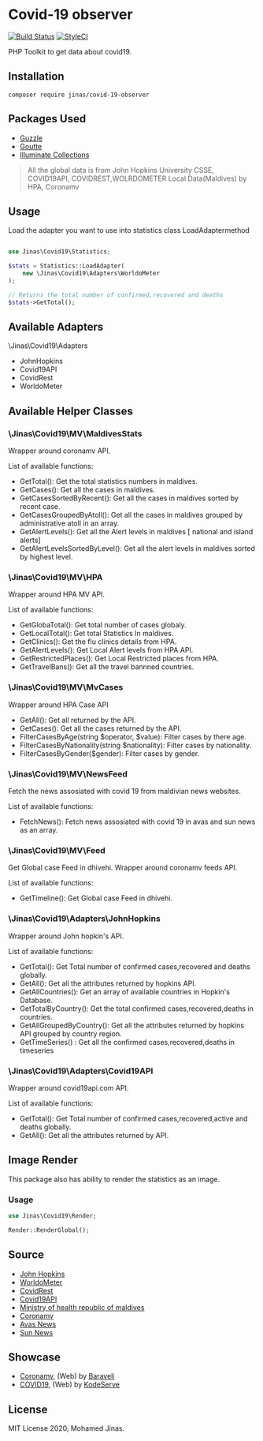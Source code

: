 # Covid-19 observer

[![Build Status](https://travis-ci.org/jinas123/covid-19-observer.svg?branch=master)](https://travis-ci.org/jinas123/covid-19-observer)
[![StyleCI](https://github.styleci.io/repos/248749237/shield?branch=master)](https://github.styleci.io/repos/248749237?branch=master)

PHP Toolkit to get data about covid19.

## Installation

```
composer require jinas/covid-19-observer
```

## Packages Used

- [Guzzle](https://github.com/guzzle/guzzle)
- [Goutte](https://github.com/FriendsOfPHP/Goutte)
- [Illuminate Collections](https://github.com/tightenco/collect)

> All the global data is from John Hopkins University CSSE, COVID19API, COVIDREST,WOLRDOMETER
> Local Data(Maldives) by HPA, Coronamv

## Usage

Load the adapter you want to use into statistics class LoadAdaptermethod

```php

use Jinas\Covid19\Statistics;

$stats = Statistics::LoadAdapter(
    new \Jinas\Covid19\Adapters\WorldoMeter
);

// Returns the total number of confirmed,recovered and deaths
$stats->GetTotal(); 

```

## Available Adapters

\Jinas\Covid19\Adapters

- JohnHopkins
- Covid19API
- CovidRest
- WorldoMeter

## Available Helper Classes

### \Jinas\Covid19\MV\MaldivesStats

Wrapper around coronamv API.

List of available functions:

- GetTotal(): Get the total statistics numbers in maldives.
- GetCases(): Get all the cases in maldives.
- GetCasesSortedByRecent(): Get all the cases in maldives sorted by recent case.
- GetCasesGroupedByAtoll(): Get all the cases in maldives grouped by administrative atoll in an array.
- GetAlertLevels(): Get all the Alert levels in maldives [ national and island alerts]
- GetAlertLevelsSortedByLevel(): Get all the alert levels in maldives sorted by highest level.

### \Jinas\Covid19\MV\HPA

Wrapper around HPA MV API.

List of available functions:

- GetGlobaTotal(): Get total number of cases globaly.
- GetLocalTotal(): Get total Statistics In maldives.
- GetClinics(): Get the flu clinics details from HPA.
- GetAlertLevels(): Get Local Alert levels from HPA API.
- GetRestrictedPlaces(): Get Local Restricted places from HPA.
- GetTravelBans(): Get all the travel bannned countries.


### \Jinas\Covid19\MV\MvCases

Wrapper around HPA Case API

- GetAll(): Get all returned by the API.
- GetCases(): Get all the cases returned by the API.
- FilterCasesByAge(string $operator, $value): Filter cases by there age.
- FilterCasesByNationality(string $nationality): Filter cases by nationality.
- FilterCasesByGender($gender): Filter cases by gender.

### \Jinas\Covid19\MV\NewsFeed

Fetch the news assosiated with covid 19 from maldivian news websites.

List of available functions:

- FetchNews(): Fetch news assosiated with covid 19 in avas and sun news as an array.

### \Jinas\Covid19\MV\Feed

Get Global case Feed in dhivehi. Wrapper around coronamv feeds API.

List of available functions:

- GetTimeline(): Get Global case Feed in dhivehi.

### \Jinas\Covid19\Adapters\JohnHopkins

Wrapper around John hopkin's API.

List of available functions:

- GetTotal(): Get Total number of confirmed cases,recovered and deaths globally.
- GetAll(): Get all the attributes returned by hopkins API.
- GetAllCountries(): Get an array of available countries in Hopkin's Database.
- GetTotalByCountry(): Get the total confirmed cases,recovered,deaths in countries.
- GetAllGroupedByCountry(): Get all the attributes returned by hopkins API grouped by country region.
- GetTimeSeries() :  Get all the confirmed cases,recovered,deaths in timeseries


### \Jinas\Covid19\Adapters\Covid19API

Wrapper around covid19api.com API.

List of available functions:

- GetTotal(): Get Total number of confirmed cases,recovered,active and deaths globally.
- GetAll(): Get all the attributes returned by API.


## Image Render

This package also has ability to render the statistics as an image.

### Usage

```php
use Jinas\Covid19\Render;

Render::RenderGlobal();

```

## Source

- [John Hopkins](https://www.jhu.edu/)
- [WorldoMeter](https://www.worldometers.info/coronavirus/)
- [CovidRest](http://covid-rest.herokuapp.com/)
- [Covid19API](https://covid19api.com/)
- [Ministry of health republic of maldives](https://covid19.health.gov.mv)
- [Coronamv](https://coronamv.live/)
- [Avas News](https://avas.mv/)
- [Sun News](http://www.sun.mv/)

## Showcase

- [Coronamv](https://coronamv.live/), (Web) by [Baraveli](https://baraveli.xyz/)
- [COVID19](https://covid19.kodeserve.mv/), (Web) by [KodeServe](https://kodeserve.mv/)


## License

MIT License 2020, Mohamed Jinas.
